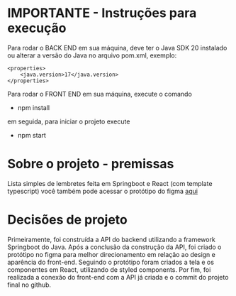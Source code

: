 # IMPORTANTE -  Instruções para execução

Para rodar o BACK END em sua máquina, deve ter o Java SDK 20 instalado ou alterar a versão do Java no arquivo pom.xml, exemplo:

    <properties>
        <java.version>17</java.version>
    </properties> 
    
    
Para rodar o FRONT END em sua máquina, execute o comando
 - npm install 
 
em seguida, para iniciar o projeto execute

- npm start

# Sobre o projeto - premissas
Lista simples de lembretes feita em Springboot e React (com template typescript) você também pode acessar o protótipo do figma [aqui](https://www.figma.com/file/99hNlbkmhhCKIvDsplqYFY/Untitled?node-id=0-1&t=YPZXwfMf43hIjbDb-0)

# Decisões de projeto

Primeiramente, foi construída a API do backend utilizando a framework Springboot do Java. Após a conclusão da construção da API, foi criado o protótipo no figma
para melhor direcionamento em relação ao design e aparência do front-end. Seguindo o protótipo foram criados a tela e os componentes em React, utilizando de styled
components. Por fim, foi realizada a conexão do front-end com a API já criada e o commit do projeto final no github. 

